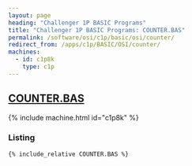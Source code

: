```yaml
---
layout: page
heading: "Challenger 1P BASIC Programs"
title: "Challenger 1P BASIC Programs: COUNTER.BAS"
permalink: /software/osi/c1p/basic/osi/counter/
redirect_from: /apps/c1p/BASIC/OSI/counter/
machines:
  - id: c1p8k
    type: c1p
---
```


## [COUNTER.BAS](#listing)

{% include machine.html id="c1p8k" %}

### Listing

```bas
{% include_relative COUNTER.BAS %}
```
